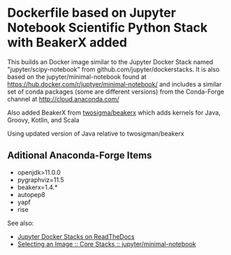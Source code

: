 # Dockerfile based on Jupyter Notebook Scientific Python Stack with BeakerX added

This builds an Docker image similar to the Jupyter Docker Stack named "jupyter/scipy-notebook" from github.com/jupyter/dockerstacks.
It is also based on the jupyter/minimal-notebook found at https://hub.docker.com/r/juptyer/minimal-notebook/ and includes a similar
set of conda packages (some are different versions) from the Conda-Forge channel at http://cloud.anaconda.com/

Also added BeakerX from [twosigma/beakerx](https://github.com/twosigma/beakerx) which adds kernels for Java, Groovy, Kotlin, and Scala

Using updated version of Java relative to twosigman/beakerx

## Aditional Anaconda-Forge Items
- openjdk>11.0.0
- pygraphviz=11.5
- beakerx=1.4.*
- autopep8
- yapf
- rise

See also:
* [Jupyter Docker Stacks on ReadTheDocs](http://jupyter-docker-stacks.readthedocs.io/en/latest/index.html)
* [Selecting an Image :: Core Stacks :: jupyter/minimal-notebook](http://jupyter-docker-stacks.readthedocs.io/en/latest/using/selecting.html#jupyter-minimal-notebook)

